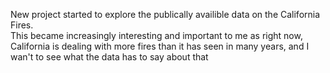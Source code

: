 New project started to explore the publically availible data on the California Fires.  
This became increasingly interesting and important to me as right now, California is dealing with more fires than it has seen in many years, and I wan't to see what the data has to say about that